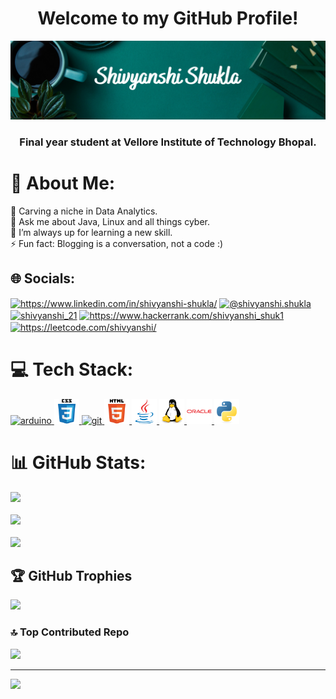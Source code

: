 <h1 align="center">Welcome to my GitHub Profile! </h1>

![logo](https://github.com/shivyanshi/shivyanshi/blob/main/banner.png)


<h3 align="center">Final year student at Vellore Institute of Technology Bhopal.</h3>

# 💫 About Me:
🌱 Carving a niche in Data Analytics.<br>💬 Ask me about Java, Linux and all things cyber.<br>🤝 I’m always up for learning a new skill.<br>⚡ Fun fact: Blogging is a conversation, not a code  :)


## 🌐 Socials:
<p align="left">
<a href="https://linkedin.com/in/https://www.linkedin.com/in/shivyanshi-shukla/" target="blank"><img align="center" src="https://raw.githubusercontent.com/rahuldkjain/github-profile-readme-generator/master/src/images/icons/Social/linked-in-alt.svg" alt="https://www.linkedin.com/in/shivyanshi-shukla/" height="30" width="40" /></a>
<a href="https://medium.com/@shivyanshi.shukla" target="blank"><img align="center" src="https://raw.githubusercontent.com/rahuldkjain/github-profile-readme-generator/master/src/images/icons/Social/medium.svg" alt="@shivyanshi.shukla" height="30" width="40" /></a>
<a href="https://www.codechef.com/users/shivyanshi_21" target="blank"><img align="center" src="https://cdn.jsdelivr.net/npm/simple-icons@3.1.0/icons/codechef.svg" alt="shivyanshi_21" height="30" width="40" /></a>
<a href="https://www.hackerrank.com/https://www.hackerrank.com/shivyanshi_shuk1" target="blank"><img align="center" src="https://raw.githubusercontent.com/rahuldkjain/github-profile-readme-generator/master/src/images/icons/Social/hackerrank.svg" alt="https://www.hackerrank.com/shivyanshi_shuk1" height="30" width="40" /></a>
<a href="https://www.leetcode.com/https://leetcode.com/shivyanshi/" target="blank"><img align="center" src="https://raw.githubusercontent.com/rahuldkjain/github-profile-readme-generator/master/src/images/icons/Social/leet-code.svg" alt="https://leetcode.com/shivyanshi/" height="30" width="40" /></a>
</p>

# 💻 Tech Stack:
<p align="left"> <a href="https://www.arduino.cc/" target="_blank" rel="noreferrer"> <img src="https://cdn.worldvectorlogo.com/logos/arduino-1.svg" alt="arduino" width="40" height="40"/> </a> <a href="https://www.w3schools.com/css/" target="_blank" rel="noreferrer"> <img src="https://raw.githubusercontent.com/devicons/devicon/master/icons/css3/css3-original-wordmark.svg" alt="css3" width="40" height="40"/> </a> <a href="https://git-scm.com/" target="_blank" rel="noreferrer"> <img src="https://www.vectorlogo.zone/logos/git-scm/git-scm-icon.svg" alt="git" width="40" height="40"/> </a> <a href="https://www.w3.org/html/" target="_blank" rel="noreferrer"> <img src="https://raw.githubusercontent.com/devicons/devicon/master/icons/html5/html5-original-wordmark.svg" alt="html5" width="40" height="40"/> </a> <a href="https://www.java.com" target="_blank" rel="noreferrer"> <img src="https://raw.githubusercontent.com/devicons/devicon/master/icons/java/java-original.svg" alt="java" width="40" height="40"/> </a> <a href="https://www.linux.org/" target="_blank" rel="noreferrer"> <img src="https://raw.githubusercontent.com/devicons/devicon/master/icons/linux/linux-original.svg" alt="linux" width="40" height="40"/> </a> <a href="https://www.oracle.com/" target="_blank" rel="noreferrer"> <img src="https://raw.githubusercontent.com/devicons/devicon/master/icons/oracle/oracle-original.svg" alt="oracle" width="40" height="40"/> </a> <a href="https://www.python.org" target="_blank" rel="noreferrer"> <img src="https://raw.githubusercontent.com/devicons/devicon/master/icons/python/python-original.svg" alt="python" width="40" height="40"/> </a> </p>

# 📊 GitHub Stats:
![](https://github-readme-stats.vercel.app/api?username=shivyanshi&theme=tokyonight&hide_border=false&include_all_commits=false&count_private=false)<br/><br/>
![](https://github-readme-streak-stats.herokuapp.com/?user=shivyanshi&theme=tokyonight&hide_border=false)<br/><br/>
![](https://github-readme-stats.vercel.app/api/top-langs/?username=shivyanshi&theme=tokyonight&hide_border=false&include_all_commits=false&count_private=false&layout=compact)

## 🏆 GitHub Trophies
![](https://github-profile-trophy.vercel.app/?username=shivyanshi&theme=tokyonight&no-frame=true&no-bg=true&margin-w=4)

### 🔝 Top Contributed Repo
![](https://github-contributor-stats.vercel.app/api?username=shivyanshi&limit=5&theme=tokyonight&combine_all_yearly_contributions=true)

---
[![](https://visitcount.itsvg.in/api?id=shivyanshi&icon=5&color=8)](https://visitcount.itsvg.in)


